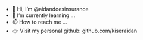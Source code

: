 - 👋 Hi, I’m @aidandoesinsurance
- 🌱 I’m currently learning ...
- 📫 How to reach me ...
- :point_right: Visit my personal github: github.com/kiseraidan

<!---
aidandoesinsurance/aidandoesinsurance is a ✨ special ✨ repository because its `README.md` (this file) appears on your GitHub profile.
You can click the Preview link to take a look at your changes.
--->
